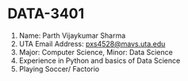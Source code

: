 # DATA-3401 
1. Name: Parth Vijaykumar Sharma
2. UTA Email Address: pxs4528@mavs.uta.edu
3. Major: Computer Science, Minor: Data Science
4. Experience in Python and basics of Data Science
5. Playing Soccer/ Factorio
